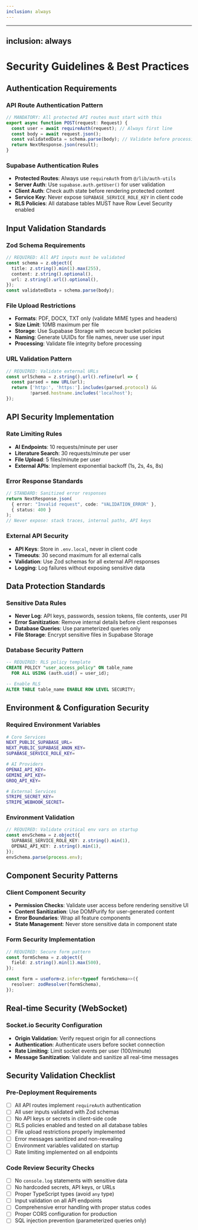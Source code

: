 ```yaml
---
inclusion: always
---
```


---
inclusion: always
---

# Security Guidelines & Best Practices

## Authentication Requirements

### API Route Authentication Pattern
```typescript
// MANDATORY: All protected API routes must start with this
export async function POST(request: Request) {
  const user = await requireAuth(request); // Always first line
  const body = await request.json();
  const validatedData = schema.parse(body); // Validate before processing
  return NextResponse.json(result);
}
```

### Supabase Authentication Rules
- **Protected Routes**: Always use `requireAuth` from `@/lib/auth-utils`
- **Server Auth**: Use `supabase.auth.getUser()` for user validation
- **Client Auth**: Check auth state before rendering protected content
- **Service Key**: Never expose `SUPABASE_SERVICE_ROLE_KEY` in client code
- **RLS Policies**: All database tables MUST have Row Level Security enabled

## Input Validation Standards

### Zod Schema Requirements
```typescript
// REQUIRED: All API inputs must be validated
const schema = z.object({
  title: z.string().min(1).max(255),
  content: z.string().optional(),
  url: z.string().url().optional(),
});
const validatedData = schema.parse(body);
```

### File Upload Restrictions
- **Formats**: PDF, DOCX, TXT only (validate MIME types and headers)
- **Size Limit**: 10MB maximum per file
- **Storage**: Use Supabase Storage with secure bucket policies
- **Naming**: Generate UUIDs for file names, never use user input
- **Processing**: Validate file integrity before processing

### URL Validation Pattern
```typescript
// REQUIRED: Validate external URLs
const urlSchema = z.string().url().refine(url => {
  const parsed = new URL(url);
  return ['http:', 'https:'].includes(parsed.protocol) && 
         !parsed.hostname.includes('localhost');
});
```

## API Security Implementation

### Rate Limiting Rules
- **AI Endpoints**: 10 requests/minute per user
- **Literature Search**: 30 requests/minute per user  
- **File Upload**: 5 files/minute per user
- **External APIs**: Implement exponential backoff (1s, 2s, 4s, 8s)

### Error Response Standards
```typescript
// STANDARD: Sanitized error responses
return NextResponse.json(
  { error: "Invalid request", code: "VALIDATION_ERROR" },
  { status: 400 }
);
// Never expose: stack traces, internal paths, API keys
```

### External API Security
- **API Keys**: Store in `.env.local`, never in client code
- **Timeouts**: 30 second maximum for all external calls
- **Validation**: Use Zod schemas for all external API responses
- **Logging**: Log failures without exposing sensitive data

## Data Protection Standards

### Sensitive Data Rules
- **Never Log**: API keys, passwords, session tokens, file contents, user PII
- **Error Sanitization**: Remove internal details before client responses
- **Database Queries**: Use parameterized queries only
- **File Storage**: Encrypt sensitive files in Supabase Storage

### Database Security Pattern
```sql
-- REQUIRED: RLS policy template
CREATE POLICY "user_access_policy" ON table_name
  FOR ALL USING (auth.uid() = user_id);

-- Enable RLS
ALTER TABLE table_name ENABLE ROW LEVEL SECURITY;
```

## Environment & Configuration Security

### Required Environment Variables
```bash
# Core Services
NEXT_PUBLIC_SUPABASE_URL=
NEXT_PUBLIC_SUPABASE_ANON_KEY=
SUPABASE_SERVICE_ROLE_KEY=

# AI Providers
OPENAI_API_KEY=
GEMINI_API_KEY=
GROQ_API_KEY=

# External Services
STRIPE_SECRET_KEY=
STRIPE_WEBHOOK_SECRET=
```

### Environment Validation
```typescript
// REQUIRED: Validate critical env vars on startup
const envSchema = z.object({
  SUPABASE_SERVICE_ROLE_KEY: z.string().min(1),
  OPENAI_API_KEY: z.string().min(1),
});
envSchema.parse(process.env);
```

## Component Security Patterns

### Client Component Security
- **Permission Checks**: Validate user access before rendering sensitive UI
- **Content Sanitization**: Use DOMPurify for user-generated content
- **Error Boundaries**: Wrap all feature components
- **State Management**: Never store sensitive data in component state

### Form Security Implementation
```typescript
// REQUIRED: Secure form pattern
const formSchema = z.object({
  field: z.string().min(1).max(500),
});

const form = useForm<z.infer<typeof formSchema>>({
  resolver: zodResolver(formSchema),
});
```

## Real-time Security (WebSocket)

### Socket.io Security Configuration
- **Origin Validation**: Verify request origin for all connections
- **Authentication**: Authenticate users before socket connection
- **Rate Limiting**: Limit socket events per user (100/minute)
- **Message Sanitization**: Validate and sanitize all real-time messages

## Security Validation Checklist

### Pre-Deployment Requirements
- [ ] All API routes implement `requireAuth` authentication
- [ ] All user inputs validated with Zod schemas
- [ ] No API keys or secrets in client-side code
- [ ] RLS policies enabled and tested on all database tables
- [ ] File upload restrictions properly implemented
- [ ] Error messages sanitized and non-revealing
- [ ] Environment variables validated on startup
- [ ] Rate limiting implemented on all endpoints

### Code Review Security Checks
- [ ] No `console.log` statements with sensitive data
- [ ] No hardcoded secrets, API keys, or URLs
- [ ] Proper TypeScript types (avoid `any` type)
- [ ] Input validation on all API endpoints
- [ ] Comprehensive error handling with proper status codes
- [ ] Proper CORS configuration for production
- [ ] SQL injection prevention (parameterized queries only)

